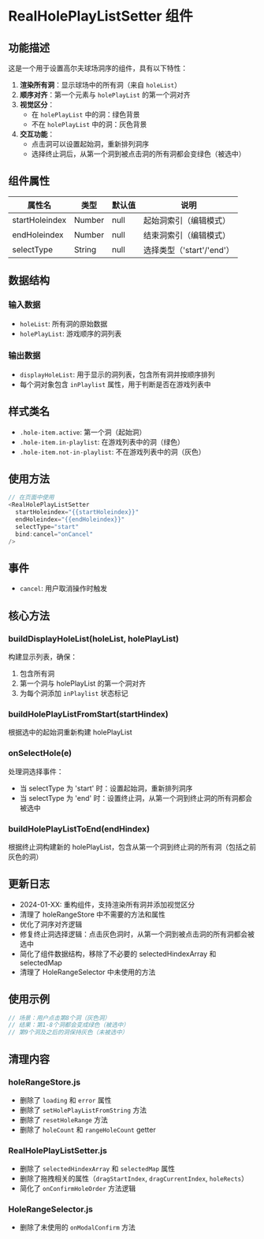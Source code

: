 # RealHolePlayListSetter 组件

## 功能描述

这是一个用于设置高尔夫球场洞序的组件，具有以下特性：

1. **渲染所有洞**：显示球场中的所有洞（来自 `holeList`）
2. **顺序对齐**：第一个元素与 `holePlayList` 的第一个洞对齐
3. **视觉区分**：
   - 在 `holePlayList` 中的洞：绿色背景
   - 不在 `holePlayList` 中的洞：灰色背景
4. **交互功能**：
   - 点击洞可以设置起始洞，重新排列洞序
   - 选择终止洞后，从第一个洞到被点击洞的所有洞都会变绿色（被选中）

## 组件属性

| 属性名 | 类型 | 默认值 | 说明 |
|--------|------|--------|------|
| startHoleindex | Number | null | 起始洞索引（编辑模式） |
| endHoleindex | Number | null | 结束洞索引（编辑模式） |
| selectType | String | null | 选择类型（'start'/'end'） |

## 数据结构

### 输入数据
- `holeList`: 所有洞的原始数据
- `holePlayList`: 游戏顺序的洞列表

### 输出数据
- `displayHoleList`: 用于显示的洞列表，包含所有洞并按顺序排列
- 每个洞对象包含 `inPlaylist` 属性，用于判断是否在游戏列表中

## 样式类名

- `.hole-item.active`: 第一个洞（起始洞）
- `.hole-item.in-playlist`: 在游戏列表中的洞（绿色）
- `.hole-item.not-in-playlist`: 不在游戏列表中的洞（灰色）

## 使用方法

```javascript
// 在页面中使用
<RealHolePlayListSetter 
  startHoleindex="{{startHoleindex}}"
  endHoleindex="{{endHoleindex}}"
  selectType="start"
  bind:cancel="onCancel"
/>
```

## 事件

- `cancel`: 用户取消操作时触发

## 核心方法

### buildDisplayHoleList(holeList, holePlayList)
构建显示列表，确保：
1. 包含所有洞
2. 第一个洞与 holePlayList 的第一个洞对齐
3. 为每个洞添加 `inPlaylist` 状态标记

### buildHolePlayListFromStart(startHindex)
根据选中的起始洞重新构建 holePlayList

### onSelectHole(e)
处理洞选择事件：
- 当 selectType 为 'start' 时：设置起始洞，重新排列洞序
- 当 selectType 为 'end' 时：设置终止洞，从第一个洞到终止洞的所有洞都会被选中

### buildHolePlayListToEnd(endHindex)
根据终止洞构建新的 holePlayList，包含从第一个洞到终止洞的所有洞（包括之前灰色的洞）

## 更新日志

- 2024-01-XX: 重构组件，支持渲染所有洞并添加视觉区分
- 清理了 holeRangeStore 中不需要的方法和属性
- 优化了洞序对齐逻辑
- 修复终止洞选择逻辑：点击灰色洞时，从第一个洞到被点击洞的所有洞都会被选中
- 简化了组件数据结构，移除了不必要的 selectedHindexArray 和 selectedMap
- 清理了 HoleRangeSelector 中未使用的方法

## 使用示例

```javascript
// 场景：用户点击第8个洞（灰色洞）
// 结果：第1-8个洞都会变成绿色（被选中）
// 第9个洞及之后的洞保持灰色（未被选中）
```

## 清理内容

### holeRangeStore.js
- 删除了 `loading` 和 `error` 属性
- 删除了 `setHolePlayListFromString` 方法
- 删除了 `resetHoleRange` 方法
- 删除了 `holeCount` 和 `rangeHoleCount` getter

### RealHolePlayListSetter.js
- 删除了 `selectedHindexArray` 和 `selectedMap` 属性
- 删除了拖拽相关的属性（`dragStartIndex`, `dragCurrentIndex`, `holeRects`）
- 简化了 `onConfirmHoleOrder` 方法逻辑

### HoleRangeSelector.js
- 删除了未使用的 `onModalConfirm` 方法 